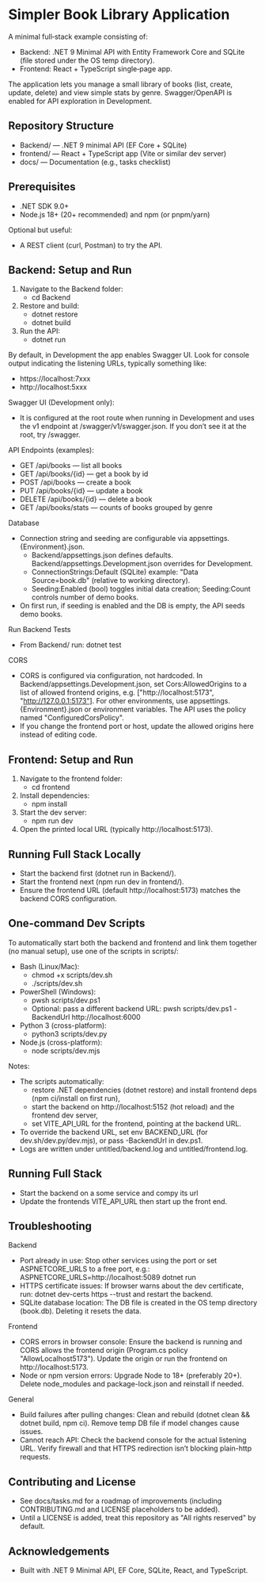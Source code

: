 # Simpler Book Library Application

A minimal full‑stack example consisting of:
- Backend: .NET 9 Minimal API with Entity Framework Core and SQLite (file stored under the OS temp directory).
- Frontend: React + TypeScript single‑page app.

The application lets you manage a small library of books (list, create, update, delete) and view simple stats by genre. Swagger/OpenAPI is enabled for API exploration in Development.

## Repository Structure

- Backend/ — .NET 9 minimal API (EF Core + SQLite)
- frontend/ — React + TypeScript app (Vite or similar dev server)
- docs/ — Documentation (e.g., tasks checklist)

## Prerequisites

- .NET SDK 9.0+
- Node.js 18+ (20+ recommended) and npm (or pnpm/yarn)

Optional but useful:
- A REST client (curl, Postman) to try the API.

## Backend: Setup and Run

1. Navigate to the Backend folder:
   - cd Backend
2. Restore and build:
   - dotnet restore
   - dotnet build
3. Run the API:
   - dotnet run

By default, in Development the app enables Swagger UI. Look for console output indicating the listening URLs, typically something like:
- https://localhost:7xxx
- http://localhost:5xxx

Swagger UI (Development only):
- It is configured at the root route when running in Development and uses the v1 endpoint at /swagger/v1/swagger.json. If you don’t see it at the root, try /swagger.

API Endpoints (examples):
- GET /api/books — list all books
- GET /api/books/{id} — get a book by id
- POST /api/books — create a book
- PUT /api/books/{id} — update a book
- DELETE /api/books/{id} — delete a book
- GET /api/books/stats — counts of books grouped by genre

Database
- Connection string and seeding are configurable via appsettings.{Environment}.json.
  - Backend/appsettings.json defines defaults. Backend/appsettings.Development.json overrides for Development.
  - ConnectionStrings:Default (SQLite) example: "Data Source=book.db" (relative to working directory).
  - Seeding:Enabled (bool) toggles initial data creation; Seeding:Count controls number of demo books.
- On first run, if seeding is enabled and the DB is empty, the API seeds demo books.

Run Backend Tests
- From Backend/ run: dotnet test

CORS
- CORS is configured via configuration, not hardcoded. In Backend/appsettings.Development.json, set Cors:AllowedOrigins to a list of allowed frontend origins, e.g. ["http://localhost:5173", "http://127.0.0.1:5173"]. For other environments, use appsettings.{Environment}.json or environment variables. The API uses the policy named "ConfiguredCorsPolicy".
- If you change the frontend port or host, update the allowed origins here instead of editing code.

## Frontend: Setup and Run

1. Navigate to the frontend folder:
   - cd frontend
2. Install dependencies:
   - npm install
3. Start the dev server:
   - npm run dev
4. Open the printed local URL (typically http://localhost:5173).


## Running Full Stack Locally

- Start the backend first (dotnet run in Backend/).
- Start the frontend next (npm run dev in frontend/).
- Ensure the frontend URL (default http://localhost:5173) matches the backend CORS configuration.

## One-command Dev Scripts
To automatically start both the backend and frontend and link them together (no manual setup), use one of the scripts in scripts/:

- Bash (Linux/Mac):
  - chmod +x scripts/dev.sh
  - ./scripts/dev.sh
- PowerShell (Windows):
  - pwsh scripts/dev.ps1
  - Optional: pass a different backend URL: pwsh scripts/dev.ps1 -BackendUrl http://localhost:6000
- Python 3 (cross-platform):
  - python3 scripts/dev.py
- Node.js (cross-platform):
  - node scripts/dev.mjs

Notes:
- The scripts automatically:
  - restore .NET dependencies (dotnet restore) and install frontend deps (npm ci/install on first run),
  - start the backend on http://localhost:5152 (hot reload) and the frontend dev server,
  - set VITE_API_URL for the frontend, pointing at the backend URL.
- To override the backend URL, set env BACKEND_URL (for dev.sh/dev.py/dev.mjs), or pass -BackendUrl in dev.ps1.
- Logs are written under untitled/backend.log and untitled/frontend.log.

## Running Full Stack
- Start the backend on a some service and compy its url
- Update the frontends VITE_API_URL then start up the front end.

## Troubleshooting

Backend
- Port already in use: Stop other services using the port or set ASPNETCORE_URLS to a free port, e.g.: ASPNETCORE_URLS=http://localhost:5089 dotnet run
- HTTPS certificate issues: If browser warns about the dev certificate, run: dotnet dev-certs https --trust and restart the backend.
- SQLite database location: The DB file is created in the OS temp directory (book.db). Deleting it resets the data.

Frontend
- CORS errors in browser console: Ensure the backend is running and CORS allows the frontend origin (Program.cs policy "AllowLocalhost5173"). Update the origin or run the frontend on http://localhost:5173.
- Node or npm version errors: Upgrade Node to 18+ (preferably 20+). Delete node_modules and package-lock.json and reinstall if needed.

General
- Build failures after pulling changes: Clean and rebuild (dotnet clean && dotnet build, npm ci). Remove temp DB file if model changes cause issues.
- Cannot reach API: Check the backend console for the actual listening URL. Verify firewall and that HTTPS redirection isn’t blocking plain-http requests.

## Contributing and License

- See docs/tasks.md for a roadmap of improvements (including CONTRIBUTING.md and LICENSE placeholders to be added).
- Until a LICENSE is added, treat this repository as "All rights reserved" by default.

## Acknowledgements

- Built with .NET 9 Minimal API, EF Core, SQLite, React, and TypeScript.
